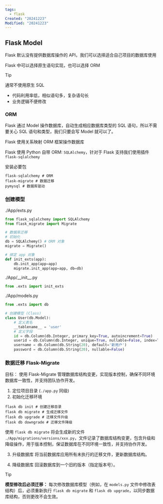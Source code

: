 ```yaml
---
tags:
  - flask
Created: "20241223"
Modified: "20241223"
---
```

## Flask Model

Flask 默认没有提供数据库操作的 API，我们可以选择适合自己项目的数据库使用

Flask 中可以选择原生语句实现，也可以选择 ORM

> [!tip]
> 通常不使用原生 SQL
> - 代码利用率低，相似语句多，复杂语句长
> - 业务逻辑不便修改
### ORM

Flask 通过 Model 操作数据库，自动生成相应数据库类型的 SQL 语句，所以不需要关心 SQL 语句和类型，我们只要会写 Model 就可以了。

Flask 使用关系映射 ORM 框架操作数据库

Flask 使用 Python 自带 ORM: `SQLAlchemy`，针对于 Flask 支持我们使用插件 `flask-sqlalchemy`

安装必要包
```shell
flask-sqlalchemy # ORM
flask-migrate # 数据迁移
pymysql # 数据库驱动
```


### 创建模型

./App/exts.py
```python
from flask_sqlalchemy import SQLAlchemy
from flask_migrate import Migrate 

# 数据库迁移
# 初始化
db = SQLAlchemy() # ORM 对象
migrate = Migrate()

# 绑定 app 对象
def init_exts(app):
    db.init_app(app=app)
    migrate.init_app(app=app, db=db)
```

./App/\_\_init__.py
```python
from .exts import init_exts
```

./App/models.py
```python
from .exts import db

# 创建模型 (Class)
class User(db.Model):
    # 定义表名
    __tablename__ = 'user'
    # 定义字段
    id = db.Column(db.Integer, primary_key=True, autoincrement=True)
    userid = db.Column(db.Integer, unique=True, nullable=False, index=True)
    username = db.Column(db.String(20), default='新用户')
    password = db.Column(db.String(20), nullable=False)

```

### 数据迁移 Flask-Migrate

目标： 使用 Flask-Migrate 管理数据库结构变更，实现版本控制，确保不同环境数据库一致性，并支持团队协作开发。

1. 定位项目目录 (`./app.py` 同级)
2. 初始化迁移环境
```shell
flask db init # 创建迁移目录
flask db migrate # 生成迁移文件
flask db upgrade # 迁移文件升级
flask db downgrade # 迁移文件降级
```

使用 `flask db migrate` 将会生成新的文件 `./App/migrations/versions/xxx.py`，文件记录了数据库结构变更，包含升级和降级操作，用于版本控制，保证数据库在不同环境一致性，并支持协作开发。

3. 升级数据库
将当前数据库应用所有未执行的迁移文件，更新数据库结构。

4. 降级数据库
回滚数据库到一个旧的版本（指定版本号）。

> [!tip]
> **模型修改后必须迁移：** 每次修改数据库模型（例如，在 `models.py` 文件中修改表结构）后，必须重新执行 `flask db migrate` 和 `flask db upgrade`，以同步数据库结构，否则更改不会生效。
